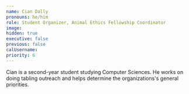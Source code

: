 ```yaml
---
name: Cian Dally
pronouns: he/him
role: Student Organizer, Animal Ethics Fellowship Coordinator
image:
hidden: true
executive: false
previous: false
calUsername:
priority: 6
---
```


Cian is a second-year student studying Computer Sciences. He works on doing tabling outreach and helps determine the organizations's general priorities.
